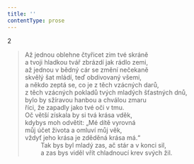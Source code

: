 ```yaml
---
title: ''
contentType: prose
---
```


2

> Až jednou oblehne čtyřicet zim tvé skráně  
> a tvoji hladkou tvář zbrázdí jak rádlo zemi,  
> až jednou v bědný cár se změní nečekaně  
> skvělý šat mládí, teď obdivovaný všemi,  
> a někdo zeptá se, co je z těch vzácných darů,  
> z těch vzácných pokladů tvých mladých šťastných dnů,  
> bylo by sžíravou hanbou a chválou zmaru  
> říci, že zapadly jako tvé oči v tmu.  
> Oč větší získala by si tvá krása vděk,  
> kdybys moh odvětit: „Mé dítě vyrovná  
> můj účet života a omluví můj věk,  
> vždyť jeho krása je zděděná krása má.“  
>          Tak bys byl mladý zas, ač stár a v konci sil,  
>          a zas bys viděl vřít chladnoucí krev svých žil.
